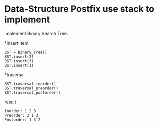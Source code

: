 # Data-Structure Postfix use stack to implement

implement Binary Search Tree.

*insert item  
      
    BST = Binary_Tree()  
    BST.insert(2)  
    BST.insert(3)  
    BST.insert(1)  

*traversal

    BST.traversal_inorder()  
    BST.traversal_preorder()  
    BST.traversal_postorder()  
result
    
    Inorder: 1 2 3 
    Preorder: 2 1 3 
    Postorder: 1 3 2 
  

